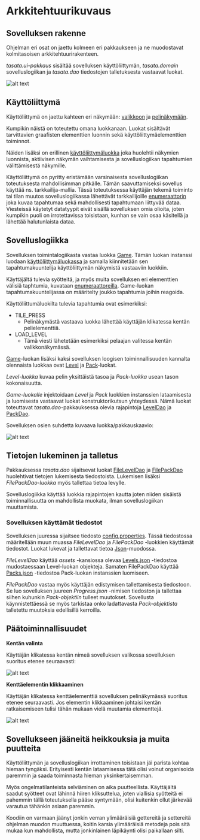 # Arkkitehtuurikuvaus

## Sovelluksen rakenne

Ohjelman eri osat on jaettu kolmeen eri pakkaukseen ja ne muodostavat kolmitasoisen arkkitehtuurirakenteen.

*tasata.ui-pakkaus* sisältää sovelluksen käyttöliittymän, *tasata.domain* sovelluslogiikan ja *tasata.dao* tiedostojen talletuksesta vastaavat luokat.

![alt text](https://github.com/juhakaup/ot-harjoitustyo/blob/master/Tasata/dokumentaatio/pakkaukset.png)

## Käyttöliittymä

Käyttöliittymä on jaettu kahteen eri näkymään: [valikkoon](https://github.com/juhakaup/ot-harjoitustyo/blob/master/Tasata/src/main/java/tasata/ui/MenuScene.java) ja [pelinäkymään](https://github.com/juhakaup/ot-harjoitustyo/blob/master/Tasata/src/main/java/tasata/ui/GameScene.java).

Kumpikin näistä on toteutettu omana luokkanaan. Luokat sisältävät tarvittavien graafisten elementtien luonnin sekä käyttöliittymäelementtien toiminnot.

Näiden lisäksi on erillinen [käyttöliittymäluokka](https://github.com/juhakaup/ot-harjoitustyo/blob/master/Tasata/src/main/java/tasata/ui/TasataUi.java) joka huolehtii näkymien luonnista, aktiivisen näkymän vaihtamisesta ja sovelluslogiikan tapahtumien välittämisestä näkymille.

Käyttöliittymä on pyritty eristämään varsinaisesta sovelluslogiikan toteutuksesta mahdollisimman pitkälle. Tämän saavuttamiseksi sovellus käyttää ns. tarkkailija-mallia. Tässä toteutuksessa käyttäjän tekemä toiminto tai tilan muutos sovelluslogiikassa lähettävät tarkkailijoille [enumeraattorin](https://github.com/juhakaup/ot-harjoitustyo/blob/master/Tasata/src/main/java/tasata/domain/GameEvent.java) joka kuvaa tapahtumaa sekä mahdollisesti tapahtumaan liittyvää dataa. Viesteissä käytetyt datatyypit eivät sisällä sovelluksen omia olioita, joten kumpikin puoli on irrotettavissa toisistaan, kunhan se vain osaa käsitellä ja lähettää halutunlaista dataa.

## Sovelluslogiikka

Sovelluksen toimintalogiikasta vastaa luokka [Game](https://github.com/juhakaup/ot-harjoitustyo/blob/master/Tasata/src/main/java/tasata/domain/Game.java). Tämän luokan instanssi luodaan [käyttöliittymäluokassa](https://github.com/juhakaup/ot-harjoitustyo/blob/master/Tasata/src/main/java/tasata/ui/TasataUi.java) ja samalla kiinnitetään sen tapahtumakuuntelija käyttöliittymän näkymistä vastaaviin luokkiin.

Käyttäjältä tulevia syötteitä, ja myös muita sovelluksen eri elementtien välisiä taphtumia, kuvataan [enumeraattoreilla](https://github.com/juhakaup/ot-harjoitustyo/blob/master/Tasata/src/main/java/tasata/domain/GameEvent.java). Game-luokan tapahtumakuuntelijassa on määritelty joukko tapahtumia joihin reagoida.

Käyttöliittumäluokilta tulevia tapahtumia ovat esimerkiksi:

* TILE_PRESS
  * Pelinäkymästä vastaava luokka lähettää käyttäjän klikatessa kentän pelielementtiä.
* LOAD_LEVEL
  * Tämä viesti lähetetään esimerkiksi pelaajan valitessa kentän valikkonäkymässä.

[Game](https://github.com/juhakaup/ot-harjoitustyo/blob/master/Tasata/src/main/java/tasata/domain/Game.java)-luokan lisäksi kaksi sovelluksen loogisen toiminnallisuuden kannalta olennaista luokkaa ovat [Level](https://github.com/juhakaup/ot-harjoitustyo/blob/master/Tasata/src/main/java/tasata/domain/Level.java) ja [Pack](https://github.com/juhakaup/ot-harjoitustyo/blob/master/Tasata/src/main/java/tasata/domain/Pack.java)-luokat.

*Level-luokka* kuvaa pelin yksittäistä tasoa ja *Pack-luokka* usean tason kokonaisuutta.

*Game-luokalle* injektoidaan *Level* ja *Pack* luokkien instanssien lataamisesta ja luomisesta vastaavat luokat konstruktorikutsun yhteydessä. Nämä luokat toteuttavat *tasata.dao*-pakkauksessa olevia rajapintoja [LevelDao](https://github.com/juhakaup/ot-harjoitustyo/blob/master/Tasata/src/main/java/tasata/dao/LevelDao.java) ja [PackDao](https://github.com/juhakaup/ot-harjoitustyo/blob/master/Tasata/src/main/java/tasata/dao/PackDao.java).

Sovelluksen osien suhdetta kuvaava luokka/pakkauskaavio:

![alt text](https://github.com/juhakaup/ot-harjoitustyo/blob/master/Tasata/dokumentaatio/luokkaPakkausKaavio.PNG)

## Tietojen lukeminen ja talletus

Pakkauksessa *tasata.dao* sijaitsevat luokat [FileLevelDao](https://github.com/juhakaup/ot-harjoitustyo/blob/master/Tasata/src/main/java/tasata/dao/FileLevelDao.java) ja [FilePackDao](https://github.com/juhakaup/ot-harjoitustyo/blob/master/Tasata/src/main/java/tasata/dao/FilePackDao.java) huolehtivat tietojen lukemisesta tiedostoista. Lukemisen lisäksi *FilePackDao-luokka* myös tallettaa tietoa levylle.

Sovelluslogiikka käyttää luokkia rajapintojen kautta joten niiden sisäistä toiminnallisuutta on mahdollista muokata, ilman sovelluslogiikan muuttamista.

### Sovelluksen käyttämät tiedostot

Sovelluksen juuressa sijaitsee tiedosto [config.properties](https://github.com/juhakaup/ot-harjoitustyo/blob/master/Tasata/config.properties). Tässä tiedostossa määritellään muun muassa *FileLevelDao* ja *FilePackDao* -luokkien käyttämät tiedostot. Luokat lukevat ja tallettavat tietoa [Json](https://www.json.org/)-muodossa.

*FileLevelDao* käyttää *assets* -kansiossa olevaa [Levels.json](https://github.com/juhakaup/ot-harjoitustyo/blob/master/Tasata/assets/Levels.json) -tiedostoa mudostaessaan Level-luokan objekteja. Samaten FilePackDao käyttää [Packs.json](https://github.com/juhakaup/ot-harjoitustyo/blob/master/Tasata/assets/Packs.json) -tiedostoa Pack-luokan instanssien luomiseen. 

*FilePackDao* vastaa myös käyttäjän edistymisen tallettamisesta tiedostoon. Se luo sovelluksen juureen *Progress.json* -nimisen tiedoston ja tallettaa siihen kuhunkin *Pack-objektiin* tulleet muutokset. Sovellusta käynnistettäessä se myös tarkistaa onko ladattavasta *Pack-objektista* talletettu muutoksia edellisillä kerroilla.

## Päätoiminnallisuudet

**Kentän valinta**

Käyttäjän klikatessa kentän nimeä sovelluksen valikossa sovelluksen suoritus etenee seuraavasti:

![alt text](https://github.com/juhakaup/ot-harjoitustyo/blob/master/Tasata/dokumentaatio/tasonLataaminen.png)

**Kenttäelementin klikkaaminen**

Käyttäjän klikatessa kenttäelementtiä sovelluksen pelinäkymässä suoritus etenee seuraavasti. Jos elementin klikkaaminen johtaisi kentän ratkaisemiseen tulisi tähän mukaan vielä muutamia elementtejä.

![alt text](https://github.com/juhakaup/ot-harjoitustyo/blob/master/Tasata/dokumentaatio/sekvenssiClickTile.png)

## Sovellukseen jääneitä heikkouksia ja muita puutteita

Käyttöliittymän ja sovelluslogiikan irrottaminen toisistaan jäi parista kohtaa hieman tyngäksi. Erityisesti kentän lataamisessa tätä olisi voinut organisoida paremmin ja saada toiminnasta hieman yksinkertaisemman.

Myös ongelmatilanteista selviäminen on aika puutteellista. Käyttäjältä saadut syötteet ovat lähinnä hiiren kliksuttelua, joten viallisia syötteitä ei pahemmin tällä toteutuksella pääse syntymään, olisi kuitenkin ollut järkevää varautua tähänkin asiaan paremmin.

Koodiin on varmaan jäänyt jonkin verran ylimääräisiä gettereitä ja settereitä ohjelman muodon muuttuessa, koitin karsia ylimääräisiä metodeja pois sitä mukaa kun mahdollista, mutta jonkinlainen läpikäynti olisi paikallaan silti.